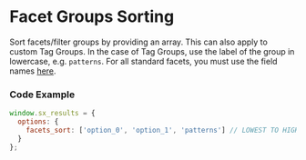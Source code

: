 # Facet Groups Sorting

Sort facets/filter groups by providing an array. This can also apply to custom Tag Groups. In the case of Tag Groups, use the label of the group in lowercase, e.g. `patterns`. For all standard facets, you must use the field names [here](facets.md#facet-fields).

### Code Example

```javascript
window.sx_results = {
  options: {
    facets_sort: ['option_0', 'option_1', 'patterns'] // LOWEST TO HIGHEST PRIORITY, LOWERCASE
  }
};
```
